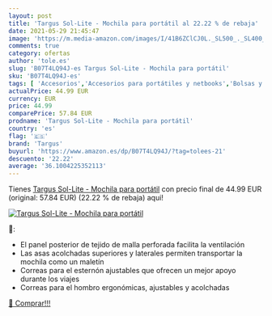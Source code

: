 ```yaml
---
layout: post
title: 'Targus Sol-Lite - Mochila para portátil al 22.22 % de rebaja'
date: 2021-05-29 21:45:47
image: 'https://m.media-amazon.com/images/I/41B6ZClCJ0L._SL500_._SL400_.jpg'
comments: true
category: ofertas
author: 'tole.es'
slug: 'B07T4LQ94J-es Targus Sol-Lite - Mochila para portátil'
sku: 'B07T4LQ94J-es'
tags: [ 'Accesorios','Accesorios para portátiles y netbooks','Bolsas y fundas para portátiles y netbooks','Informática','Mochilas para portátiles y netbooks','mochila','targus', ]
actualPrice: 44.99 EUR
currency: EUR
price: 44.99
comparePrice: 57.84 EUR
prodname: 'Targus Sol-Lite - Mochila para portátil'
country: 'es'
flag: '🇪🇸'
brand: 'Targus'
buyurl: 'https://www.amazon.es/dp/B07T4LQ94J/?tag=tolees-21'
descuento: '22.22'
average: '36.1004225352113'
---
```


Tienes [Targus Sol-Lite - Mochila para portátil](https://www.amazon.es/dp/B07T4LQ94J/?tag=tolees-21) con precio final de  44.99 EUR (original: 57.84 EUR) (22.22 %  de rebaja) aqui!

[![Targus Sol-Lite - Mochila para portátil](https://m.media-amazon.com/images/I/41B6ZClCJ0L._SL500_._SL400_.jpg)](https://www.amazon.es/dp/B07T4LQ94J/?tag=tolees-21)

🔎:

- El panel posterior de tejido de malla perforada facilita la ventilación
- Las asas acolchadas superiores y laterales permiten transportar la mochila como un maletín
- Correas para el esternón ajustables que ofrecen un mejor apoyo durante los viajes
- Correas para el hombro ergonómicas, ajustables y acolchadas

[🛒 Comprar!!!](https://www.amazon.es/dp/B07T4LQ94J/?tag=tolees-21)
